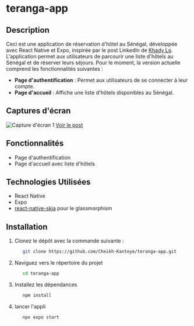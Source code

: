 # teranga-app

## Description

Ceci est une application de réservation d'hôtel au Sénégal, développée avec React Native et Expo, inspirée par le post LinkedIn de [Khady Lo](https://www.linkedin.com/in/khady-lo-b90313228/). L'application permet aux utilisateurs de parcourir une liste d'hôtels au Sénégal et de réserver leurs séjours. Pour le moment, la version actuelle comprend les fonctionnalités suivantes :
- **Page d'authentification** : Permet aux utilisateurs de se connecter à leur compte.
- **Page d'accueil** : Affiche une liste d'hôtels disponibles au Sénégal.

## Captures d'écran

![Capture d'écran 1](https://media.licdn.com/dms/image/D4E22AQEYeCFFCeX4NQ/feedshare-shrink_2048_1536/0/1700326530825?e=1703721600&v=beta&t=KOX8tXA1lkbZj87eAtyZZ_sQF0cjxsJRGW1VU_6SyA4)
[Voir le post](https://www.linkedin.com/posts/khady-lo-b90313228_reactnative-appdevelopment-activity-7133541061536178176-o9lZ?utm_source=share&utm_medium=member_desktop)

## Fonctionnalités

- Page d'authentification
- Page d'accueil avec liste d'hôtels

## Technologies Utilisées

- React Native
- Expo
- [react-native-skia](https://shopify.github.io/react-native-skia) pour le glassmorphism

## Installation

1. Clonez le dépôt avec la commande suivante :
   ```bash
      git clone https://github.com/Cheikh-Kanteye/teranga-app.git
   ```
   
2. Naviguez vers le répertoire du projet
   ```bash
      cd teranga-app
   ```

3. Installez les dépendances
   ```bash
      npm install
   ```

4. lancer l'appli
   ```bash
      npx expo start
   ```
  
